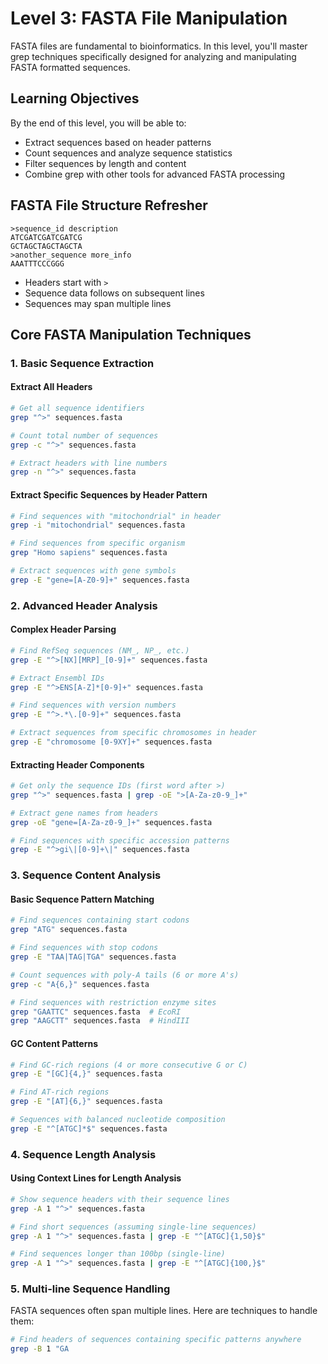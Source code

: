 # Level 3: FASTA File Manipulation

FASTA files are fundamental to bioinformatics. In this level, you'll master grep techniques specifically designed for analyzing and manipulating FASTA formatted sequences.

## Learning Objectives

By the end of this level, you will be able to:
- Extract sequences based on header patterns
- Count sequences and analyze sequence statistics
- Filter sequences by length and content
- Combine grep with other tools for advanced FASTA processing

## FASTA File Structure Refresher

```
>sequence_id description
ATCGATCGATCGATCG
GCTAGCTAGCTAGCTA
>another_sequence more_info
AAATTTCCCGGG
```

- Headers start with `>`
- Sequence data follows on subsequent lines
- Sequences may span multiple lines

## Core FASTA Manipulation Techniques

### 1. Basic Sequence Extraction

#### Extract All Headers
```bash
# Get all sequence identifiers
grep "^>" sequences.fasta

# Count total number of sequences
grep -c "^>" sequences.fasta

# Extract headers with line numbers
grep -n "^>" sequences.fasta
```

#### Extract Specific Sequences by Header Pattern
```bash
# Find sequences with "mitochondrial" in header
grep -i "mitochondrial" sequences.fasta

# Find sequences from specific organism
grep "Homo sapiens" sequences.fasta

# Extract sequences with gene symbols
grep -E "gene=[A-Z0-9]+" sequences.fasta
```

### 2. Advanced Header Analysis

#### Complex Header Parsing
```bash
# Find RefSeq sequences (NM_, NP_, etc.)
grep -E "^>[NX][MRP]_[0-9]+" sequences.fasta

# Extract Ensembl IDs
grep -E "^>ENS[A-Z]*[0-9]+" sequences.fasta

# Find sequences with version numbers
grep -E "^>.*\.[0-9]+" sequences.fasta

# Extract sequences from specific chromosomes in header
grep -E "chromosome [0-9XY]+" sequences.fasta
```

#### Extracting Header Components
```bash
# Get only the sequence IDs (first word after >)
grep "^>" sequences.fasta | grep -oE ">[A-Za-z0-9_]+"

# Extract gene names from headers
grep -oE "gene=[A-Za-z0-9_]+" sequences.fasta

# Find sequences with specific accession patterns
grep -E "^>gi\|[0-9]+\|" sequences.fasta
```

### 3. Sequence Content Analysis

#### Basic Sequence Pattern Matching
```bash
# Find sequences containing start codons
grep "ATG" sequences.fasta

# Find sequences with stop codons
grep -E "TAA|TAG|TGA" sequences.fasta

# Count sequences with poly-A tails (6 or more A's)
grep -c "A{6,}" sequences.fasta

# Find sequences with restriction enzyme sites
grep "GAATTC" sequences.fasta  # EcoRI
grep "AAGCTT" sequences.fasta  # HindIII
```

#### GC Content Patterns
```bash
# Find GC-rich regions (4 or more consecutive G or C)
grep -E "[GC]{4,}" sequences.fasta

# Find AT-rich regions
grep -E "[AT]{6,}" sequences.fasta

# Sequences with balanced nucleotide composition
grep -E "^[ATGC]*$" sequences.fasta
```

### 4. Sequence Length Analysis

#### Using Context Lines for Length Analysis
```bash
# Show sequence headers with their sequence lines
grep -A 1 "^>" sequences.fasta

# Find short sequences (assuming single-line sequences)
grep -A 1 "^>" sequences.fasta | grep -E "^[ATGC]{1,50}$"

# Find sequences longer than 100bp (single-line)
grep -A 1 "^>" sequences.fasta | grep -E "^[ATGC]{100,}$"
```

### 5. Multi-line Sequence Handling

FASTA sequences often span multiple lines. Here are techniques to handle them:

```bash
# Find headers of sequences containing specific patterns anywhere
grep -B 1 "GA
